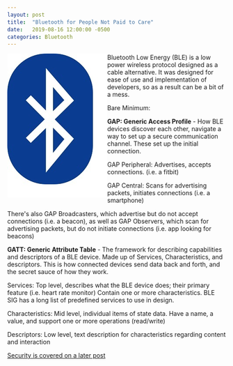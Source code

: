 ```yaml
---
layout: post
title:  "Bluetooth for People Not Paid to Care"
date:   2019-08-16 12:00:00 -0500
categories: Bluetooth
---
```

<img align="left" src="/images/blelogo.jpg">

Bluetooth Low Energy (BLE) is a low power wireless protocol designed as a cable alternative.  It was designed
for ease of use and implementation of developers, so as a result can be a bit of a mess.

Bare Minimum:

<b>GAP:  Generic Access Profile</b> - How BLE devices discover each other, navigate a way to set up a secure communication channel.  These set up the initial connection.

GAP Peripheral:  Advertises, accepts connections.  (i.e. a fitbit)

GAP Central: Scans for advertising packets, initiates connections (i.e. a smartphone)

There's also GAP Broadcasters, which advertise but do not accept connections (i.e. a beacon), as well
as GAP Observers, which scan for advertising packets, but do not initiate connections (i.e. app looking for beacons)


<b>GATT:  Generic Attribute Table</b> - The framework for describing capabilities and descriptors of a BLE device.  Made up of Services, Characteristics, and descriptors.  This is how connected devices send data back and forth, and the secret sauce of how they work.

Services:  Top level, describes what the BLE device does; their primary feature (i.e. heart rate monitor)  Contain one or more characteristics.  BLE SIG has a long list of predefined services to use in design.

Characteristics:  Mid level, individual items of state data.  Have a name, a value, and support one or more operations (read/write)

Descriptors:  Low level, text description for characteristics regarding content and interaction

[jekyll-docs]: https://mattguenette.com

<a href="http://https://www.punkinchunkin.com/">Security is covered on a later post</a>
